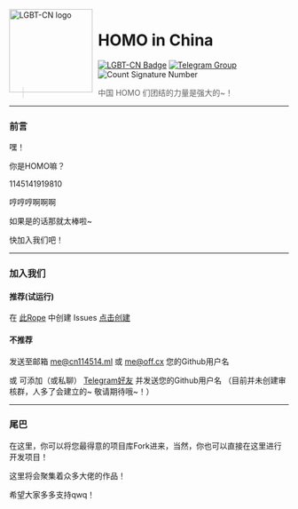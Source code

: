 <img width="150" height="150" align="left" style="float: left; margin: 0 10px 0 0;" alt="LGBT-CN logo" src="https://avatars.githubusercontent.com/u/115162810?s=88&v=4">

# HOMO in China

[![LGBT-CN Badge](https://img.shields.io/badge/Support-LGBTQIA-FF0000)](https://github.com/CNHOMO)
[![Telegram Group](https://img.shields.io/badge/Telegram-CNHOMO-FFA500.svg)](https://t.me/CNHOMO)
![Count Signature Number](https://github.com/LGBT-CN/LGBTQIA-in-China/workflows/Count%20Signature%20Number/badge.svg?style=flat-square)

> 中国 HOMO 们团结的力量是强大的~！

---

### 前言

嘿！

你是HOMO嘛？

1145141919810

哼哼哼啊啊啊

如果是的话那就太棒啦~

快加入我们吧！

---

### 加入我们

#### 推荐(试运行)

在 [此Rope](https://github.com/CNHOMO/About) 中创建 Issues [点击创建](https://github.com/CNHOMO/About/issues/new/choose)

#### 不推荐

发送至邮箱 me@cn114514.ml 或 me@off.cx 您的Github用户名

或 可添加（或私聊） [Telegram好友](https://t.me/NiuFuyu_CN) 并发送您的Github用户名 （目前并未创建审核群，人多了会建立的~ 敬请期待哦~！）

---

### 尾巴

在这里，你可以将您最得意的项目库Fork进来，当然，你也可以直接在这里进行开发项目！

这里将会聚集着众多大佬的作品！

希望大家多多支持qwq！
